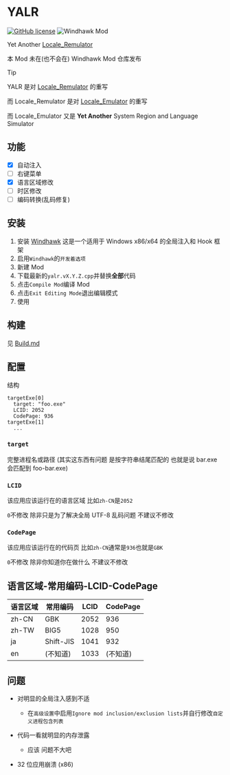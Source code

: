 # YALR

[![GitHub license](https://img.shields.io/github/license/duzhaokun123/YALR?style=flat-square)](https://github.com/duzhaokun123/YALR/blob/main/LICENSE)
![Windhawk Mod](https://img.shields.io/badge/Windhawk-Mod-1e1e1e?style=flat-square)

Yet Another [Locale_Remulator](https://github.com/InWILL/Locale_Remulator)

本 Mod 未在(也不会在) Windhawk Mod 仓库发布

> [!TIP]
> 
> YALR 是对 [Locale_Remulator](https://github.com/InWILL/Locale_Remulator) 的重写
> 
> 而 Locale_Remulator 是对 [Locale_Emulator](https://github.com/xupefei/Locale-Emulator) 的重写
> 
> 而 Locale_Emulator 又是 **Yet Another** System Region and Language Simulator

## 功能

- [x] 自动注入
- [ ] 右键菜单
- [x] 语言区域修改
- [ ] 时区修改
- [ ] 编码转换(乱码修复)

## 安装

1. 安装 [Windhawk](https://windhawk.net/) 这是一个适用于 Windows x86/x64 的全局注入和 Hook 框架
2. 启用`Windhawk`的`开发着选项`
3. 新建 Mod
4. 下载最新的`yalr.vX.Y.Z.cpp`并替换**全部**代码
5. 点击`Compile Mod`编译 Mod
6. 点击`Exit Editing Mode`退出编辑模式
7. 使用

## 构建

见 [Build.md](Build.md)

## 配置

结构
```
targetExe[0]
  target: "foo.exe"
  LCID: 2052
  CodePage: 936
targetExe[1]
  ...
```

### `target`

完整进程名或路径 (其实这东西有问题 是按字符串结尾匹配的 也就是说 bar.exe 会匹配到 foo-bar.exe)

### `LCID`

该应用应该运行在的语言区域 比如`zh-CN`是`2052`

`0`不修改 除非只是为了解决全局 UTF-8 乱码问题 不建议不修改

### `CodePage`

该应用应该运行在的代码页 比如`zh-CN`通常是`936`也就是`GBK`

`0`不修改 除非你知道你在做什么 不建议不修改

## 语言区域-常用编码-LCID-CodePage

| 语言区域 | 常用编码 | LCID | CodePage |
| --- | --- | --- | --- |
| zh-CN | GBK | 2052 | 936 |
| zh-TW | BIG5 | 1028 | 950 |
| ja | Shift-JIS | 1041 | 932 |
| en | (不知道) | 1033 | (不知道) |

## 问题

- 对明显的全局注入感到不适
  - 在`高级设置`中启用`Ignore mod inclusion/exclusion lists`并自行修改`自定义进程包含列表`

- 代码一看就明显的内存泄露
  - 应该 问题不大吧

- 32 位应用崩溃 (x86)